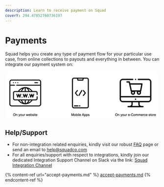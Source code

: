 ```yaml
---
description: Learn to receive payment on Squad
coverY: 294.47852760736197
---
```


# Payments

Squad helps you create any type of payment flow for your particular use case, from online collections to payouts and everything in between. You can integrate our payment system on:

![](../.gitbook/assets/screen-shot-2021-08-04-at-12.25.38-pm.png)

## Help/Support

* For non-integration related enquiries, kindly visit our robust [FAQ](https://squadco.com/support/faq/) page or send an email to help@squadco.com
* For all enquiries/support with respect to integrations, kindly join our dedicated Integration Support Channel on Slack via the link: [Squad Integration Channel](https://join.slack.com/share/enQtNDE0NjM1ODYwNDUxNi04ZGI3MmQxMWQyY2JkOWJjMjNlYjQzMjMwNjIwZWIxYTRjNWYxYjYyMDEzNTE4NjMxZGI2NGIxM2VjYWI5NWE4)

{% content-ref url="accept-payments.md" %}
[accept-payments.md](accept-payments.md)
{% endcontent-ref %}

